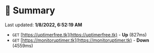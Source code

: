 # 📖 Summary
Last updated: **1/8/2022, 6:52:19 AM**

- `GET` [https://uptimerfree.tk](https://uptimerfree.tk) - **Up** (827ms)
- `GET` [https://monitoruptimer.tk](https://monitoruptimer.tk) - **Down** (4559ms)
